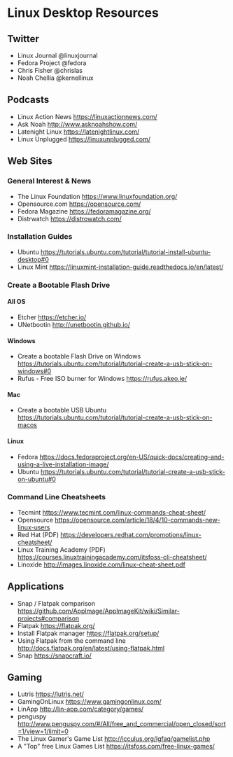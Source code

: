 # Linux Desktop Resources

## Twitter
* Linux Journal     @linuxjournal
* Fedora Project    @fedora
* Chris Fisher      @chrislas
* Noah Chellia      @kernellinux

## Podcasts
* Linux Action News       https://linuxactionnews.com/
* Ask Noah                http://www.asknoahshow.com/
* Latenight Linux         https://latenightlinux.com/
* Linux Unplugged         https://linuxunplugged.com/

## Web Sites

### General Interest & News
* The Linux Foundation      https://www.linuxfoundation.org/
* Opensource.com            https://opensource.com/
* Fedora Magazine           https://fedoramagazine.org/
* Distrwatch                https://distrowatch.com/

### Installation Guides
* Ubuntu            https://tutorials.ubuntu.com/tutorial/tutorial-install-ubuntu-desktop#0
* Linux Mint        https://linuxmint-installation-guide.readthedocs.io/en/latest/

### Create a Bootable Flash Drive

#### All OS
* Etcher                                        https://etcher.io/
* UNetbootin                                    http://unetbootin.github.io/

#### Windows
* Create a bootable Flash Drive on Windows      https://tutorials.ubuntu.com/tutorial/tutorial-create-a-usb-stick-on-windows#0 
* Rufus - Free ISO burner for Windows           https://rufus.akeo.ie/

#### Mac
* Create a bootable USB Ubuntu                  https://tutorials.ubuntu.com/tutorial/tutorial-create-a-usb-stick-on-macos

#### Linux
* Fedora                                        https://docs.fedoraproject.org/en-US/quick-docs/creating-and-using-a-live-installation-image/
* Ubuntu                                        https://tutorials.ubuntu.com/tutorial/tutorial-create-a-usb-stick-on-ubuntu#0

### Command Line Cheatsheets
* Tecmint                         https://www.tecmint.com/linux-commands-cheat-sheet/
* Opensource                      https://opensource.com/article/18/4/10-commands-new-linux-users
* Red Hat (PDF)                   https://developers.redhat.com/promotions/linux-cheatsheet/ 
* Linux Training Academy (PDF)    https://courses.linuxtrainingacademy.com/itsfoss-cli-cheatsheet/ 
* Linoxide                        http://images.linoxide.com/linux-cheat-sheet.pdf

## Applications
* Snap / Flatpak comparison             https://github.com/AppImage/AppImageKit/wiki/Similar-projects#comparison
* Flatpak                               https://flatpak.org/
* Install Flatpak manager               https://flatpak.org/setup/
* Using Flatpak from the command line   http://docs.flatpak.org/en/latest/using-flatpak.html
* Snap                                  https://snapcraft.io/    
  
## Gaming
* Lutris                          https://lutris.net/
* GamingOnLinux                   https://www.gamingonlinux.com/
* LinApp                          http://lin-app.com/category/games/
* penguspy                        http://www.penguspy.com/#/All/free_and_commercial/open_closed/sort=1/view=1/limit=0
* The Linux Gamer's Game List     http://icculus.org/lgfaq/gamelist.php
* A "Top" free Linux Games List     https://itsfoss.com/free-linux-games/

